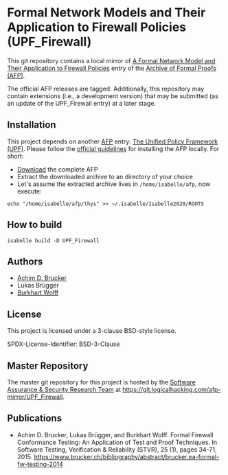 # Formal Network Models and Their Application to Firewall Policies (UPF_Firewall)

This git repository contains a local mirror of
[A Formal Network Model and Their Application to Firewall Policies](https://www.isa-afp.org/entries/UPF_Firewall.shtml)
entry of the
[Archive of Formal Proofs (AFP)](https://www.isa-afp.org).

The official AFP releases are tagged. Additionally, this repository
may contain extensions (i.e., a development version) that may be
submitted (as an update of the UPF_Firewall entry) at a later stage.

## Installation

This project depends on another [AFP](https://www.isa-afp.org) entry: 
[The Unified Policy Framework (UPF)](https://www.isa-afp.org/entries/UPF.shtml). 
Please follow the [official guidelines](https://www.isa-afp.org/using.shtml)
for installing the AFP locally. For short:
* [Download](https://www.isa-afp.org/release/afp-current.tar.gz) the complete AFP
* Extract the downloaded archive to an directory of your choice
* Let's assume the extracted archive lives in `/home/isabelle/afp`, now execute:

```
echo "/home/isabelle/afp/thys" >> ~/.isabelle/Isabelle2020/ROOTS
```

## How to build

```
isabelle build -D UPF_Firewall
```

## Authors

* [Achim D. Brucker](http://www.brucker.ch/)
* Lukas Brügger
* [Burkhart Wolff](https://www.lri.fr/~wolff/)

## License

This project is licensed under a 3-clause BSD-style license.

SPDX-License-Identifier: BSD-3-Clause

## Master Repository

The master git repository for this project is hosted by the [Software
Assurance & Security Research Team](https://logicalhacking.com) at
<https://git.logicalhacking.com/afp-mirror/UPF_Firewall>.

## Publications
* Achim D. Brucker, Lukas Brügger, and Burkhart Wolff. Formal Firewall
  Conformance Testing: An Application of Test and Proof Techniques. In
  Software Testing, Verification & Reliability (STVR), 25 (1), pages
  34-71, 2015.
  https://www.brucker.ch/bibliography/abstract/brucker.ea-formal-fw-testing-2014
